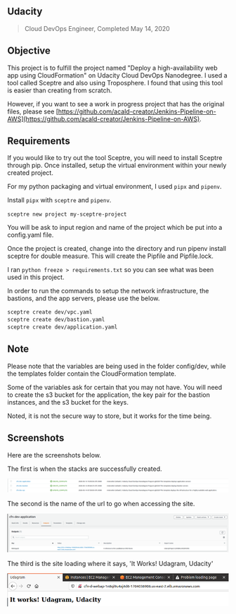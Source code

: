 ## Udacity

> Cloud DevOps Engineer, Completed May 14, 2020

## Objective

This project is to fulfill the project named "Deploy a high-availability web app using CloudFormation" on Udacity Cloud DevOps Nanodegree. I used a tool called Sceptre and also using Troposphere. I found that using this tool is easier than creating from scratch.

However, if you want to see a work in progress project that has the original files, please see [https://github.com/acald-creator/Jenkins-Pipeline-on-AWS](https://github.com/acald-creator/Jenkins-Pipeline-on-AWS).

## Requirements

If you would like to try out the tool Sceptre, you will need to install Sceptre through pip. Once installed, setup the virtual environment within your newly created project.

For my python packaging and virtual environment, I used `pipx` and `pipenv`.

Install `pipx` with `sceptre` and `pipenv`.

`sceptre new project my-sceptre-project`

You will be ask to input region and name of the project which be put into a config.yaml file.

Once the project is created, change into the directory and run pipenv install sceptre for double measure. This will create the Pipfile and Pipfile.lock.

I ran `python freeze > requirements.txt` so you can see what was been used in this project.

In order to run the commands to setup the network infrastructure, the bastions, and the app servers, please use the below.

```bash
sceptre create dev/vpc.yaml
sceptre create dev/bastion.yaml
sceptre create dev/application.yaml
```

## Note

Please note that the variables are being used in the folder config/dev, while the templates folder contain the CloudFormation template.

Some of the variables ask for certain that you may not have. You will need to create the s3 bucket for the application, the key pair for the bastion instances, and the s3 bucket for the keys.

Noted, it is not the secure way to store, but it works for the time being. 

## Screenshots

Here are the screenshots below.

The first is when the stacks are successfully created.

![alt text](screenshots/stacks-creation.png)

The second is the name of the url to go when accessing the site.

![alt text](screenshots/cfn-dev-app-dns-name.png)

The third is the site loading where it says, 'It Works! Udagram, Udacity'

![alt text](screenshots/it-works.png)